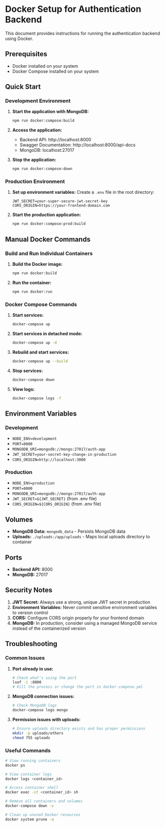 # Docker Setup for Authentication Backend

This document provides instructions for running the authentication backend using Docker.

## Prerequisites

- Docker installed on your system
- Docker Compose installed on your system

## Quick Start

### Development Environment

1. **Start the application with MongoDB:**
   ```bash
   npm run docker:compose:build
   ```

2. **Access the application:**
   - Backend API: http://localhost:8000
   - Swagger Documentation: http://localhost:8000/api-docs
   - MongoDB: localhost:27017

3. **Stop the application:**
   ```bash
   npm run docker:compose:down
   ```

### Production Environment

1. **Set up environment variables:**
   Create a `.env` file in the root directory:
   ```env
   JWT_SECRET=your-super-secure-jwt-secret-key
   CORS_ORIGIN=https://your-frontend-domain.com
   ```

2. **Start the production application:**
   ```bash
   npm run docker:compose:prod:build
   ```

## Manual Docker Commands

### Build and Run Individual Containers

1. **Build the Docker image:**
   ```bash
   npm run docker:build
   ```

2. **Run the container:**
   ```bash
   npm run docker:run
   ```

### Docker Compose Commands

1. **Start services:**
   ```bash
   docker-compose up
   ```

2. **Start services in detached mode:**
   ```bash
   docker-compose up -d
   ```

3. **Rebuild and start services:**
   ```bash
   docker-compose up --build
   ```

4. **Stop services:**
   ```bash
   docker-compose down
   ```

5. **View logs:**
   ```bash
   docker-compose logs -f
   ```

## Environment Variables

### Development
- `NODE_ENV=development`
- `PORT=8000`
- `MONGODB_URI=mongodb://mongo:27017/auth-app`
- `JWT_SECRET=your-secret-key-change-in-production`
- `CORS_ORIGIN=http://localhost:3000`

### Production
- `NODE_ENV=production`
- `PORT=8000`
- `MONGODB_URI=mongodb://mongo:27017/auth-app`
- `JWT_SECRET=${JWT_SECRET}` (from .env file)
- `CORS_ORIGIN=${CORS_ORIGIN}` (from .env file)

## Volumes

- **MongoDB Data:** `mongodb_data` - Persists MongoDB data
- **Uploads:** `./uploads:/app/uploads` - Maps local uploads directory to container

## Ports

- **Backend API:** 8000
- **MongoDB:** 27017

## Security Notes

1. **JWT Secret:** Always use a strong, unique JWT secret in production
2. **Environment Variables:** Never commit sensitive environment variables to version control
3. **CORS:** Configure CORS origin properly for your frontend domain
4. **MongoDB:** In production, consider using a managed MongoDB service instead of the containerized version

## Troubleshooting

### Common Issues

1. **Port already in use:**
   ```bash
   # Check what's using the port
   lsof -i :8000
   # Kill the process or change the port in docker-compose.yml
   ```

2. **MongoDB connection issues:**
   ```bash
   # Check MongoDB logs
   docker-compose logs mongo
   ```

3. **Permission issues with uploads:**
   ```bash
   # Ensure uploads directory exists and has proper permissions
   mkdir -p uploads/others
   chmod 755 uploads
   ```

### Useful Commands

```bash
# View running containers
docker ps

# View container logs
docker logs <container_id>

# Access container shell
docker exec -it <container_id> sh

# Remove all containers and volumes
docker-compose down -v

# Clean up unused Docker resources
docker system prune -a
```
